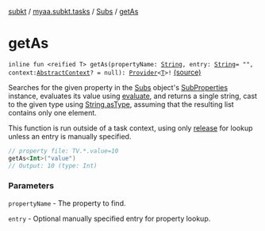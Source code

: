 [subkt](../../index.md) / [myaa.subkt.tasks](../index.md) / [Subs](index.md) / [getAs](./get-as.md)

# getAs

`inline fun <reified T> getAs(propertyName: `[`String`](https://kotlinlang.org/api/latest/jvm/stdlib/kotlin/-string/index.html)`, entry: `[`String`](https://kotlinlang.org/api/latest/jvm/stdlib/kotlin/-string/index.html)` = "", context: `[`AbstractContext`](https://velocity.apache.org/engine/2.2/apidocs/org/apache/velocity/context/AbstractContext.html)`? = null): `[`Provider`](https://docs.gradle.org/current/javadoc/org/gradle/api/provider/Provider.html)`<`[`T`](get-as.md#T)`>!` [(source)](https://github.com/Myaamori/SubKt/blob/0.1.9/src/main/kotlin/myaa/subkt/tasks/plugin.kt#L615)

Searches for the given property in the [Subs](index.md) object's [SubProperties](../-sub-properties/index.md) instance,
evaluates its value using [evaluate](evaluate.md), and returns a single string, cast to
the given type using [String.asType](../kotlin.-string/as-type.md), assuming that the resulting list
contains only one element.

This function is run outside of a task context, using only [release](release.md) for lookup
unless an entry is manually specified.

``` kotlin
// property file: TV.*.value=10
getAs<Int>("value")
// Output: 10 (type: Int)
```

### Parameters

`propertyName` - The property to find.

`entry` - Optional manually specified entry for property lookup.